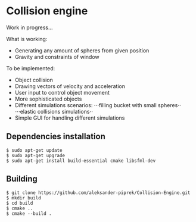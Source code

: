 # Collision engine

Work in progress...

What is working:
- Generating any amount of spheres from given position
- Gravity and constraints of window

To be implemented:
- Object collision
- Drawing vectors of velocity and acceleration
- User input to control object movement
- More sophisticated objects
- Different simulations scenarios: 
⋅⋅⋅filling bucket with small spheres⋅⋅
⋅⋅⋅elastic collisions simulations⋅⋅
- Simple GUI for handling different simulations
 
## Dependencies installation
~~~
$ sudo apt-get update
$ sudo apt-get upgrade
$ sudo apt-get install build-essential cmake libsfml-dev
~~~

## Building
~~~
$ git clone https://github.com/aleksander-piprek/Collision-Engine.git
$ mkdir build
$ cd build
$ cmake ..
$ cmake --build .
~~~
